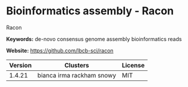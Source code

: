 # Bioinformatics assembly - Racon

Racon

**Keywords:** de-novo consensus genome assembly bioinformatics reads

**Website:** <https://github.com/lbcb-sci/racon>

| Version | Clusters | License |
| ------- | -------- | ------- |
| 1.4.21 | bianca irma rackham snowy | MIT |
